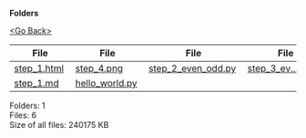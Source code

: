 **Folders**

[&lt;Go Back&gt;](../right.html)

  

<table><thead><tr class="header"><th><strong>File</strong></th><th><strong>File</strong></th><th><strong>File</strong></th><th><strong>File</strong></th></tr></thead><tbody><tr class="odd"><td><a href="step_1.html">step_1.html</a> </td><td><a href="step_4.png">step_4.png</a> </td><td><a href="step_2_even_odd.py">step_2_even_odd.py</a> </td><td><a href="step_3_even_odd_a_lot.py">step_3_ev...lot.py</a> </td></tr><tr class="even"><td><a href="step_1.md">step_1.md</a> </td><td><a href="hello_world.py">hello_world.py</a> </td><td></td><td></td></tr></tbody></table>

Folders: 1  
Files: 6  
Size of all files: 240175 KB
